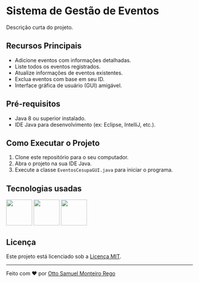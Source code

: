 # Sistema de Gestão de Eventos

Descrição curta do projeto.

## Recursos Principais

- Adicione eventos com informações detalhadas.
- Liste todos os eventos registrados.
- Atualize informações de eventos existentes.
- Exclua eventos com base em seu ID.
- Interface gráfica de usuário (GUI) amigável.

## Pré-requisitos

- Java 8 ou superior instalado.
- IDE Java para desenvolvimento (ex: Eclipse, IntelliJ, etc.).

## Como Executar o Projeto

1. Clone este repositório para o seu computador.
2. Abra o projeto na sua IDE Java.
3. Execute a classe `EventosCesupaGUI.java` para iniciar o programa.

## Tecnologias usadas
<img width= '70' height='70' src="https://cdn.jsdelivr.net/gh/devicons/devicon/icons/java/java-original.svg" />
<img width= '70' height='70' src="https://cdn.jsdelivr.net/gh/devicons/devicon/icons/postgresql/postgresql-plain.svg" />
<img width= '70' height='70' src="https://cdn.jsdelivr.net/gh/devicons/devicon/icons/intellij/intellij-original.svg" />

## Licença

Este projeto está licenciado sob a [Licença MIT](LICENSE).

---

Feito com ❤️ por [Otto Samuel Monteiro Rego](https://github.com/ottosamuel01)
